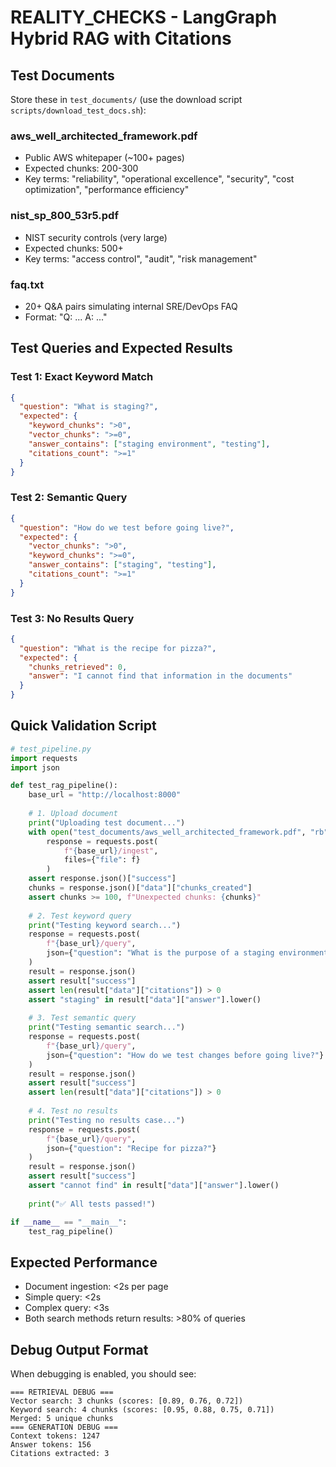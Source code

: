 # REALITY_CHECKS - LangGraph Hybrid RAG with Citations

## Test Documents
Store these in `test_documents/` (use the download script `scripts/download_test_docs.sh`):

### aws_well_architected_framework.pdf
- Public AWS whitepaper (~100+ pages)
- Expected chunks: 200-300
- Key terms: "reliability", "operational excellence", "security", "cost optimization", "performance efficiency"

### nist_sp_800_53r5.pdf
- NIST security controls (very large)
- Expected chunks: 500+
- Key terms: "access control", "audit", "risk management"

### faq.txt
- 20+ Q&A pairs simulating internal SRE/DevOps FAQ
- Format: "Q: ... A: ..."

## Test Queries and Expected Results

### Test 1: Exact Keyword Match
```json
{
  "question": "What is staging?",
  "expected": {
    "keyword_chunks": ">0",
    "vector_chunks": ">=0",
    "answer_contains": ["staging environment", "testing"],
    "citations_count": ">=1"
  }
}
```

### Test 2: Semantic Query
```json
{
  "question": "How do we test before going live?",
  "expected": {
    "vector_chunks": ">0",
    "keyword_chunks": ">=0",
    "answer_contains": ["staging", "testing"],
    "citations_count": ">=1"
  }
}
```

### Test 3: No Results Query
```json
{
  "question": "What is the recipe for pizza?",
  "expected": {
    "chunks_retrieved": 0,
    "answer": "I cannot find that information in the documents"
  }
}
```

## Quick Validation Script
```python
# test_pipeline.py
import requests
import json

def test_rag_pipeline():
    base_url = "http://localhost:8000"
    
    # 1. Upload document
    print("Uploading test document...")
    with open("test_documents/aws_well_architected_framework.pdf", "rb") as f:
        response = requests.post(
            f"{base_url}/ingest",
            files={"file": f}
        )
    assert response.json()["success"]
    chunks = response.json()["data"]["chunks_created"]
    assert chunks >= 100, f"Unexpected chunks: {chunks}"
    
    # 2. Test keyword query
    print("Testing keyword search...")
    response = requests.post(
        f"{base_url}/query",
        json={"question": "What is the purpose of a staging environment?"}
    )
    result = response.json()
    assert result["success"]
    assert len(result["data"]["citations"]) > 0
    assert "staging" in result["data"]["answer"].lower()
    
    # 3. Test semantic query
    print("Testing semantic search...")
    response = requests.post(
        f"{base_url}/query",
        json={"question": "How do we test changes before going live?"}
    )
    result = response.json()
    assert result["success"]
    assert len(result["data"]["citations"]) > 0
    
    # 4. Test no results
    print("Testing no results case...")
    response = requests.post(
        f"{base_url}/query",
        json={"question": "Recipe for pizza?"}
    )
    result = response.json()
    assert result["success"]
    assert "cannot find" in result["data"]["answer"].lower()
    
    print("✅ All tests passed!")

if __name__ == "__main__":
    test_rag_pipeline()
```

## Expected Performance
- Document ingestion: <2s per page
- Simple query: <2s
- Complex query: <3s
- Both search methods return results: >80% of queries

## Debug Output Format
When debugging is enabled, you should see:
```
=== RETRIEVAL DEBUG ===
Vector search: 3 chunks (scores: [0.89, 0.76, 0.72])
Keyword search: 4 chunks (scores: [0.95, 0.88, 0.75, 0.71])
Merged: 5 unique chunks
=== GENERATION DEBUG ===
Context tokens: 1247
Answer tokens: 156
Citations extracted: 3
```